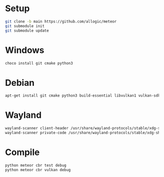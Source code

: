 # Setup

```sh
git clone -b main https://github.com/allogic/meteor
git submodule init
git submodule update
```

# Windows

```sh
choco install git cmake python3
```

# Debian

```sh
apt-get install git cmake python3 build-essential libvulkan1 vulkan-sdk
```

# Wayland

```sh
wayland-scanner client-header /usr/share/wayland-protocols/stable/xdg-shell/xdg-shell.xml xdgshell.h
wayland-scanner private-code /usr/share/wayland-protocols/stable/xdg-shell/xdg-shell.xml xdgshell.c
```

# Compile

```sh
python meteor cbr test debug
python meteor cbr vulkan debug
```
